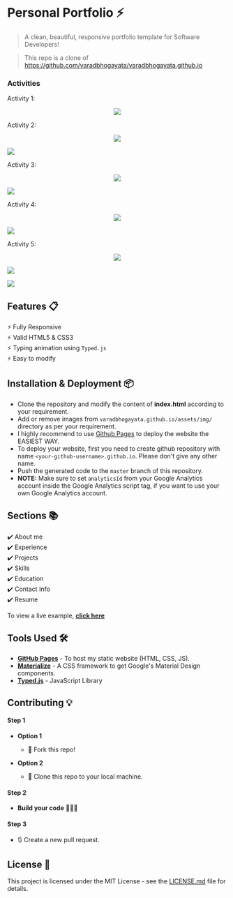 # Personal Portfolio ⚡️ 
> A clean, beautiful, responsive portfolio template for Software Developers!

> This repo is a clone of https://github.com/varadbhogayata/varadbhogayata.github.io 


### Activities

Activity 1:
<p align="center"> 
  <kbd>
    <a href="https://github.com/LindaWang7/ECE444_PRA1_Front-End-Design" target="_blank"><img src="activity_screenshots/activity_1.png">
  </a>
  </kbd>
</p>


Activity 2:
<p align="center"> 
  <kbd>
    <a href="https://github.com/LindaWang7/ECE444_PRA1_Front-End-Design" target="_blank"><img src="activity_screenshots/activity_2_web.png">
  </a>

  <a href="https://github.com/LindaWang7/ECE444_PRA1_Front-End-Design" target="_blank"><img src="activity_screenshots/activity_2_repo.png">
  </a>
  </kbd>
</p>


Activity 3:
<p align="center"> 
  <kbd>
    <a href="https://github.com/LindaWang7/ECE444_PRA1_Front-End-Design" target="_blank"><img src="activity_screenshots/activity_3_web.png">
  </a>

  <a href="https://github.com/LindaWang7/ECE444_PRA1_Front-End-Design" target="_blank"><img src="activity_screenshots/activity_3_repo.png">
  </a>
  </kbd>
</p>


Activity 4:
<p align="center"> 
  <kbd>
    <a href="https://github.com/LindaWang7/ECE444_PRA1_Front-End-Design" target="_blank"><img src="activity_screenshots/activity_4_web.png">
  </a>

  <a href="https://github.com/LindaWang7/ECE444_PRA1_Front-End-Design" target="_blank"><img src="activity_screenshots/activity_4_repo.png">
  </a>
  </kbd>
</p>


Activity 5:
<p align="center"> 
  <kbd>
    <a href="https://github.com/LindaWang7/ECE444_PRA1_Front-End-Design" target="_blank"><img src="activity_screenshots/activity_5_web_1.png">
  </a>

  <a href="https://github.com/LindaWang7/ECE444_PRA1_Front-End-Design" target="_blank"><img src="activity_screenshots/activity_5_web_2.png">
  </a>

  <a href="https://github.com/LindaWang7/ECE444_PRA1_Front-End-Design" target="_blank"><img src="activity_screenshots/activity_5_repo.png">
  </a>
  </kbd>
</p>


## Features 📋
⚡️ Fully Responsive\
⚡️ Valid HTML5 & CSS3\
⚡️ Typing animation using `Typed.js`\
⚡️ Easy to modify

## Installation & Deployment 📦
- Clone the repository and modify the content of <b>index.html</b> according to your requirement.
- Add or remove images from `varadbhogayata.github.io/assets/img/` directory as per your requirement.
- I highly recommend to use [Github Pages](https://create-react-app.dev/docs/deployment/#github-pages) to deploy the website the EASIEST WAY.
- To deploy your website, first you need to create github repository with name `<your-github-username>.github.io`. Please don't give any other name.
- Push the generated code to the `master` branch of this repository.
- <b>NOTE:</b> Make sure to set `analyticsId` from your Google Analytics account inside the Google Analytics script tag, if you want to use your own Google Analytics account.

## Sections 📚
✔️ About me\
✔️ Experience\
✔️ Projects \
✔️ Skills \
✔️ Education\
✔️ Contact Info\
✔️ Resume

To view a live example, **[click here](https://varadbhogayata.github.io/)**

## Tools Used 🛠️
* [<b>GitHub Pages</b>](https://create-react-app.dev/docs/deployment/#github-pages) - To host my static website (HTML, CSS, JS).
* [<b>Materialize</b>](https://materializecss.com/) - A CSS framework to get Google's Material Design components.
* [<b>Typed.js</b>](https://mattboldt.com/demos/typed-js/) - JavaScript Library

## Contributing 💡
#### Step 1

- **Option 1**
    - 🍴 Fork this repo!

- **Option 2**
    - 👯 Clone this repo to your local machine.


#### Step 2

- **Build your code** 🔨🔨🔨

#### Step 3

- 🔃 Create a new pull request.

## License 📄
This project is licensed under the MIT License - see the [LICENSE.md](./LICENSE) file for details.
